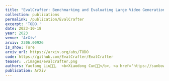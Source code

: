 ```yaml
---
title: "EvalCrafter: Benchmarking and Evaluating Large Video Generation Models"
collection: publications
permalink: /publication/EvalCrafter
excerpt: 'TODO.'
date: 2023-10-18
year: 2023
venue: 'ArXiv'
arxiv: 2306.00926
is_show: Ture
arxiv_url: https://arxiv.org/abs/TODO
code: https://github.com/EvalCrafter/EvalCrafter
teaser: ./images/evalcrafter.png
authors: Yaofang Liu🧑‍💻,  <b>Xiaodong Cun🧑‍💻</b>, <a href='https://sunbowliu.github.io/'>Xuebo Liu</a>, <a href='https://xinntao.github.io/'>Xintao Wang</a>, <a href='https://yzhang2016.github.io/'>Yong Zhang</a>, <a href='https://scholar.google.com/citations?user=6UPJSvwAAAAJ&hl=zh-CN'>Haoxin Chen </a>, Yang Liu, <a href="https://www.math.cuhk.edu.hk/~zeng/" target="_blank">Tieyong Zeng</a>, <a href="https://scholars.cityu.edu.hk/en/persons/hon-fu-raymond-chan(98f1cf10-a01a-4642-8470-c48b0e977687).html" target="_blank">Raymond Chan</a>, <a href="https://scholar.google.com/citations?user=4oXBp9UAAAAJ&hl=zh-CN" target="_blank">Ying Shan</a>
publication: ArXiv
---
```


